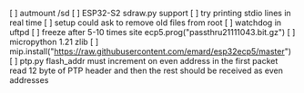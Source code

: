 [ ] autmount /sd
[ ] ESP32-S2 sdraw.py support
[ ] try printing stdio lines in real time
[ ] setup could ask to remove old files from root
[ ] watchdog in uftpd
[ ] freeze after 5-10 times site ecp5.prog(\"passthru21111043.bit.gz\")
[ ] micropython 1.21 zlib
[ ] mip.install("https://raw.githubusercontent.com/emard/esp32ecp5/master")
[ ] ptp.py flash_addr must increment on even address
    in the first packet read 12 byte of PTP header and then the
    rest should be received as even addresses
